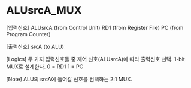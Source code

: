 # ALUsrcA_MUX

[입력신호]
ALUsrcA (from Control Unit)
RD1     (from Register File)
PC      (from Program Counter)

[출력신호]
srcA    (to ALU)

[Logics]
두 가지 입력신호들 중 제어 신호(ALUsrcA)에 따라 출력신호 선택.
1-bit MUX로 설계한다. 
0 = RD1
1 = PC

[Note]
ALU의 srcA에 들어갈 신호를 선택하는 2:1 MUX. 